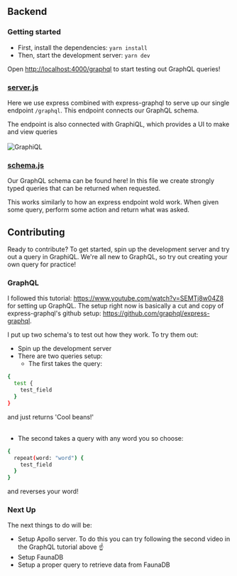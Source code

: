 ## Backend

### Getting started

- First, install the dependencies: `yarn install`
- Then, start the development server: `yarn dev`

Open [http://localhost:4000/graphql](http://localhost:4000/graphql) to start testing out GraphQL queries!

### [server.js](https://github.com/aaspinwall/collab/blob/main/backend/server.js)
Here we use express combined with express-graphql to serve up our single endpoint `/graphql`. This endpoint connects our GraphQL schema.

The endpoint is also connected with GraphiQL, which provides a UI to make and view queries<br><br>
![GraphiQL](https://i.ibb.co/rMfqZFM/graphql.png)

### [schema.js](https://github.com/aaspinwall/collab/blob/main/backend/schema.js)
Our GraphQL schema can be found here! In this file we create strongly typed queries that can be returned when requested.

This works similarly to how an express endpoint wold work. When given some query, perform some action and return what was asked.

## Contributing
Ready to contribute? To get started, spin up the development server and try out a query in GraphiQL. We're all new to GraphQL, so try out creating your own query for practice!

### GraphQL

I followed this tutorial: https://www.youtube.com/watch?v=SEMTj8w04Z8 for setting up GraphQL. The setup right now is basically a cut and copy of express-graphql's github setup: https://github.com/graphql/express-graphql.

I put up two schema's to test out how they work. To try them out:
- Spin up the development server
- There are two queries setup:
    - The first takes the query:
```bash
{
  test {
    test_field
  }
}
```
and just returns 'Cool beans!'<br><br>

  - The second takes a query with any word you so choose:
```bash
{
  repeat(word: "word") {
    test_field
  }
}
```
and reverses your word!

### Next Up

The next things to do will be:
- Setup Apollo server. To do this you can try following the second video in the GraphQL tutorial above ☝️
- Setup FaunaDB
- Setup a proper query to retrieve data from FaunaDB
